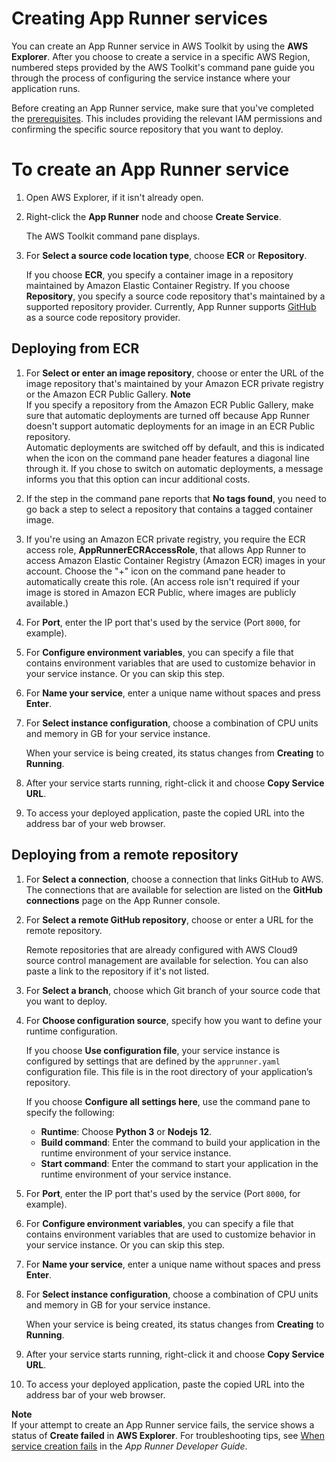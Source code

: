 # Creating App Runner services<a name="creating-service-apprunner"></a>

You can create an App Runner service in AWS Toolkit by using the **AWS Explorer**\. After you choose to create a service in a specific AWS Region, numbered steps provided by the AWS Toolkit's command pane guide you through the process of configuring the service instance where your application runs\. 

Before creating an App Runner service, make sure that you've completed the [prerequisites](using-apprunner.md#apprunner-prereqs)\. This includes providing the relevant IAM permissions and confirming the specific source repository that you want to deploy\.<a name="create-service"></a>

# To create an App Runner service<a name="create-service"></a>

1. Open AWS Explorer, if it isn't already open\.

1. Right\-click the **App Runner** node and choose **Create Service**\.

   The AWS Toolkit command pane displays\.

1. For **Select a source code location type**, choose **ECR** or **Repository**\. 

   If you choose **ECR**, you specify a container image in a repository maintained by Amazon Elastic Container Registry\. If you choose **Repository**, you specify a source code repository that's maintained by a supported repository provider\. Currently, App Runner supports [GitHub](https://github.com/) as a source code repository provider\. 

## Deploying from ECR<a name="deploying-from-ECR"></a>

1. For **Select or enter an image repository**, choose or enter the URL of the image repository that's maintained by your Amazon ECR private registry or the Amazon ECR Public Gallery\.
**Note**  
If you specify a repository from the Amazon ECR Public Gallery, make sure that automatic deployments are turned off because App Runner doesn't support automatic deployments for an image in an ECR Public repository\.  
Automatic deployments are switched off by default, and this is indicated when the icon on the command pane header features a diagonal line through it\. If you chose to switch on automatic deployments, a message informs you that this option can incur additional costs\. 

1. If the step in the command pane reports that **No tags found**, you need to go back a step to select a repository that contains a tagged container image\.

1. If you're using an Amazon ECR private registry, you require the ECR access role, **AppRunnerECRAccessRole**, that allows App Runner to access Amazon Elastic Container Registry \(Amazon ECR\) images in your account\. Choose the "\+" icon on the command pane header to automatically create this role\. \(An access role isn't required if your image is stored in Amazon ECR Public, where images are publicly available\.\) 

1. For **Port**, enter the IP port that's used by the service \(Port `8000`, for example\)\.

1. For **Configure environment variables**, you can specify a file that contains environment variables that are used to customize behavior in your service instance\. Or you can skip this step\.

1. For **Name your service**, enter a unique name without spaces and press **Enter**\.

1. For **Select instance configuration**, choose a combination of CPU units and memory in GB for your service instance\.

   When your service is being created, its status changes from **Creating** to **Running**\.

1.  After your service starts running, right\-click it and choose **Copy Service URL**\. 

1. To access your deployed application, paste the copied URL into the address bar of your web browser\. 

## Deploying from a remote repository<a name="deploying-from-repository"></a>

1.  For **Select a connection**, choose a connection that links GitHub to AWS\. The connections that are available for selection are listed on the **GitHub connections** page on the App Runner console\. 

1.  For **Select a remote GitHub repository**, choose or enter a URL for the remote repository\.

    Remote repositories that are already configured with AWS Cloud9 source control management are available for selection\. You can also paste a link to the repository if it's not listed\.

1. For **Select a branch**, choose which Git branch of your source code that you want to deploy\.

1. For **Choose configuration source**, specify how you want to define your runtime configuration\.

   If you choose **Use configuration file**, your service instance is configured by settings that are defined by the `apprunner.yaml` configuration file\. This file is in the root directory of your application’s repository\.

   If you choose **Configure all settings here**, use the command pane to specify the following:
   + **Runtime**: Choose **Python 3** or **Nodejs 12**\.
   + **Build command**: Enter the command to build your application in the runtime environment of your service instance\.
   + **Start command**: Enter the command to start your application in the runtime environment of your service instance\.

1. For **Port**, enter the IP port that's used by the service \(Port `8000`, for example\)\.

1. For **Configure environment variables**, you can specify a file that contains environment variables that are used to customize behavior in your service instance\. Or you can skip this step\.

1. For **Name your service**, enter a unique name without spaces and press **Enter**\.

1. For **Select instance configuration**, choose a combination of CPU units and memory in GB for your service instance\.

   When your service is being created, its status changes from **Creating** to **Running**\.

1. After your service starts running, right\-click it and choose **Copy Service URL**\.

1. To access your deployed application, paste the copied URL into the address bar of your web browser\.

**Note**  
If your attempt to create an App Runner service fails, the service shows a status of **Create failed** in **AWS Explorer**\. For troubleshooting tips, see [When service creation fails](https://docs.aws.amazon.com/apprunner/latest/dg/manage-create.html#manage-create.failure) in the *App Runner Developer Guide*\.